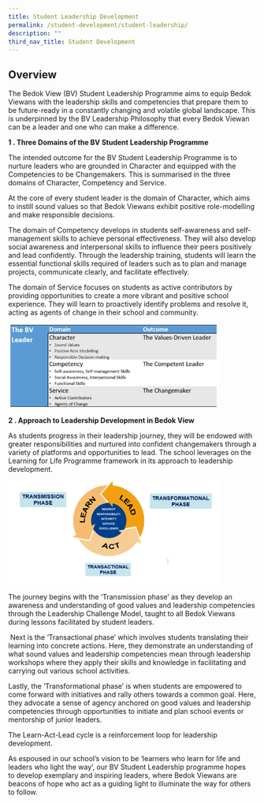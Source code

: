 ```yaml
---
title: Student Leadership Development
permalink: /student-development/student-leadership/
description: ""
third_nav_title: Student Development
---
```

## Overview

The Bedok View (BV)&nbsp;Student Leadership Programme aims to equip Bedok Viewans with the leadership skills and competencies that prepare them to be future-ready in a constantly changing and volatile global landscape. This is underpinned by the BV Leadership Philosophy that every Bedok Viewan can be a leader and one who can make a difference.

**1 \. Three Domains of the BV Student Leadership Programme**

The intended outcome for the BV Student Leadership Programme is to nurture leaders who are grounded in Character and equipped with the Competencies to be Changemakers.&nbsp;This is summarised in the three domains of Character, Competency and Service.

At the core of every student leader is the domain of Character, which aims to instill sound values so that Bedok Viewans exhibit positive role-modelling and make responsible decisions.

The domain of Competency develops in students self-awareness and self-management skills to achieve personal effectiveness. They will also develop social awareness and interpersonal skills to influence their peers positively and lead confidently. Through the leadership training, students will learn the essential functional skills required of leaders such as to plan and manage projects, communicate clearly, and facilitate effectively.

The domain of Service focuses on students as active contributors by providing opportunities to create a more vibrant and positive school experience. They will learn to proactively identify problems and resolve it, acting as agents of change in their school and community.

<img src="/images/SLD_01.png" align="left" style="width:85%">
<br clear="left">

**2 \. Approach to Leadership Development in Bedok View**

As students progress in their leadership journey, they will be endowed with greater responsibilities and nurtured into confident changemakers through a variety of platforms and opportunities to lead. The school leverages on&nbsp;the Learning for Life Programme framework in its approach to leadership development.

<img src="/images/SLD_02.png" style="width:85%">

The journey begins with the ‘Transmission phase’ as&nbsp;they develop an awareness and understanding of good values and leadership competencies through the Leadership Challenge Model, taught to all Bedok Viewans during lessons facilitated by student leaders.

&nbsp;Next is the ‘Transactional phase’ which involves students translating their learning into concrete actions. Here,&nbsp;they demonstrate an understanding of what sound values and leadership competencies mean through leadership workshops where they apply their skills and knowledge in facilitating and carrying out various school activities.&nbsp;

Lastly, the ‘Transformational phase’ is when students are empowered to come forward with initiatives and rally others towards a common goal. Here, they&nbsp;advocate a sense of agency anchored on good values and leadership competencies through opportunities to initiate and plan school events or mentorship of junior leaders.

The Learn-Act-Lead cycle is a reinforcement loop for leadership development.

As espoused in our school’s vision to be ‘learners who learn for life and leaders who light the way’, our BV Student Leadership programme hopes to&nbsp;develop exemplary and inspiring leaders, where&nbsp;Bedok Viewans are beacons of hope who act as a guiding light to illuminate the way for others to follow.